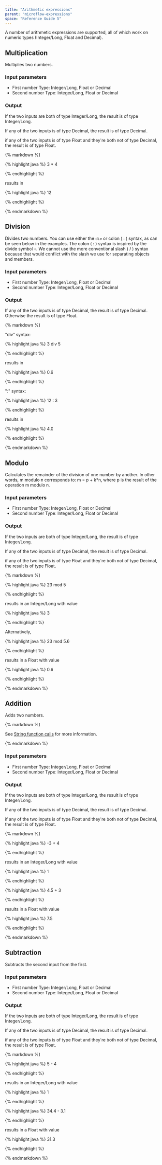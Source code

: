 ```yaml
---
title: "Arithmetic expressions"
parent: "microflow-expressions"
space: "Reference Guide 5"
---
```



A number of arithmetic expressions are supported, all of which work on numeric types (Integer/Long, Float and Decimal).

## Multiplication

Multiplies two numbers.

### Input parameters

*   First number
    Type: Integer/Long, Float or Decimal
*   Second number
    Type: Integer/Long, Float or Decimal

### Output

If the two inputs are both of type Integer/Long, the result is of type Integer/Long.

If any of the two inputs is of type Decimal, the result is of type Decimal.

if any of the two inputs is of type Float and they're both not of type Decimal, the result is of type Float.

<div class="alert alert-info">{% markdown %}

{% highlight java %}
3 * 4

{% endhighlight %}

results in

{% highlight java %}
12

{% endhighlight %}

{% endmarkdown %}</div>

## Division

Divides two numbers. You can use either the `div` or colon ( : ) syntax, as can be seen below in the examples. The colon ( : ) syntax is inspired by the divide symbol `÷`. We cannot use the more conventional slash ( / ) syntax because that would conflict with the slash we use for separating objects and members.

### Input parameters

*   First number
    Type: Integer/Long, Float or Decimal
*   Second number
    Type: Integer/Long, Float or Decimal

### Output

If any of the two inputs is of type Decimal, the result is of type Decimal. Otherwise the result is of type Float.

<div class="alert alert-info">{% markdown %}

"div" syntax:

{% highlight java %}
3 div 5

{% endhighlight %}

results in

{% highlight java %}
0.6

{% endhighlight %}

":" syntax:

{% highlight java %}
12 : 3

{% endhighlight %}

results in

{% highlight java %}
4.0

{% endhighlight %}

{% endmarkdown %}</div>

## Modulo

Calculates the remainder of the division of one number by another. In other words, m modulo n corresponds to: m = p + k*n, where p is the result of the operation m modulo n.

### Input parameters

*   First number
    Type: Integer/Long, Float or Decimal
*   Second number
    Type: Integer/Long, Float or Decimal

### Output

If the two inputs are both of type Integer/Long, the result is of type Integer/Long.

If any of the two inputs is of type Decimal, the result is of type Decimal.

if any of the two inputs is of type Float and they're both not of type Decimal, the result is of type Float.

<div class="alert alert-info">{% markdown %}

{% highlight java %}
23 mod 5

{% endhighlight %}

results in an Integer/Long with value

{% highlight java %}
3

{% endhighlight %}

Alternatively,

{% highlight java %}
23 mod 5.6

{% endhighlight %}

results in a Float with value

{% highlight java %}
0.6

{% endhighlight %}

{% endmarkdown %}</div>

## Addition

Adds two numbers.

<div class="alert alert-info">{% markdown %}

See [String function calls](string-function-calls) for more information.

{% endmarkdown %}</div>

### Input parameters

*   First number
    Type: Integer/Long, Float or Decimal
*   Second number
    Type: Integer/Long, Float or Decimal

### Output

If the two inputs are both of type Integer/Long, the result is of type Integer/Long.

If any of the two inputs is of type Decimal, the result is of type Decimal.

if any of the two inputs is of type Float and they're both not of type Decimal, the result is of type Float.

<div class="alert alert-info">{% markdown %}

{% highlight java %}
-3 + 4

{% endhighlight %}

results in an Integer/Long with value

{% highlight java %}
1

{% endhighlight %}

{% highlight java %}
4.5 + 3

{% endhighlight %}

results in a Float with value

{% highlight java %}
7.5

{% endhighlight %}

{% endmarkdown %}</div>

## Subtraction

Subtracts the second input from the first.

### Input parameters

*   First number
    Type: Integer/Long, Float or Decimal
*   Second number
    Type: Integer/Long, Float or Decimal

### Output

If the two inputs are both of type Integer/Long, the result is of type Integer/Long.

If any of the two inputs is of type Decimal, the result is of type Decimal.

if any of the two inputs is of type Float and they're both not of type Decimal, the result is of type Float.

<div class="alert alert-info">{% markdown %}

{% highlight java %}
5 - 4

{% endhighlight %}

results in an Integer/Long with value

{% highlight java %}
1

{% endhighlight %}

{% highlight java %}
34.4 - 3.1

{% endhighlight %}

results in a Float with value

{% highlight java %}
31.3

{% endhighlight %}

{% endmarkdown %}</div>
